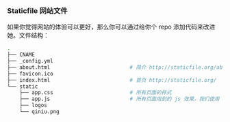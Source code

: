 ### Staticfile 网站文件

如果你觉得网站的体验可以更好，那么你可以通过给你个 repo 添加代码来改进她。文件结构：

```bash
.
├── CNAME
├── _config.yml
├── about.html                          # 简介 http://staticfile.org/about.html
├── favicon.ico
├── index.html                          # 首页 http://staticfile.org/
└── static
    ├── app.css                         # 所有页面的样式
    ├── app.js                          # 所有页面用到的 js 效果，我们使用 angular.js
    ├── logos
    └── qiniu.png
```
